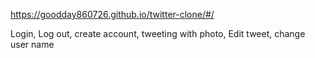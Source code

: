 https://goodday860726.github.io/twitter-clone/#/

Login, Log out, create account, tweeting with photo, Edit tweet, change user name 

